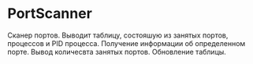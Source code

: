 # PortScanner
Сканер портов.
Выводит таблицу, состояшую из занятых портов, процессов и PID процесса.
Получение информации об определенном порте.
Вывод количесвта занятых портов.
Обновление таблицы.


